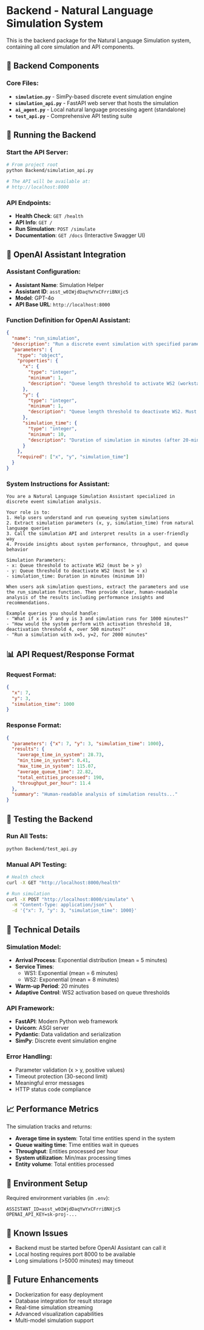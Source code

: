 # Backend - Natural Language Simulation System

This is the backend package for the Natural Language Simulation system, containing all core simulation and API components.

## 📁 Backend Components

### Core Files:
- **`simulation.py`** - SimPy-based discrete event simulation engine
- **`simulation_api.py`** - FastAPI web server that hosts the simulation
- **`ai_agent.py`** - Local natural language processing agent (standalone)
- **`test_api.py`** - Comprehensive API testing suite

## 🚀 Running the Backend

### Start the API Server:
```bash
# From project root
python Backend/simulation_api.py

# The API will be available at:
# http://localhost:8000
```

### API Endpoints:
- **Health Check**: `GET /health`
- **API Info**: `GET /`
- **Run Simulation**: `POST /simulate`
- **Documentation**: `GET /docs` (Interactive Swagger UI)

## 🔗 OpenAI Assistant Integration

### Assistant Configuration:
- **Assistant Name**: Simulation Helper
- **Assistant ID**: `asst_w0IWjdDaqYwYxCFrriBNXjc5`
- **Model**: GPT-4o
- **API Base URL**: `http://localhost:8000`

### Function Definition for OpenAI Assistant:

```json
{
  "name": "run_simulation",
  "description": "Run a discrete event simulation with specified parameters for a queueing system with two workstations (WS1 and WS2). WS2 is dynamically activated/deactivated based on queue thresholds.",
  "parameters": {
    "type": "object",
    "properties": {
      "x": {
        "type": "integer",
        "minimum": 1,
        "description": "Queue length threshold to activate WS2 (workstation 2). Must be greater than y."
      },
      "y": {
        "type": "integer",
        "minimum": 1,
        "description": "Queue length threshold to deactivate WS2. Must be less than x."
      },
      "simulation_time": {
        "type": "integer",
        "minimum": 10,
        "description": "Duration of simulation in minutes (after 20-minute warm-up period)."
      }
    },
    "required": ["x", "y", "simulation_time"]
  }
}
```

### System Instructions for Assistant:
```
You are a Natural Language Simulation Assistant specialized in discrete event simulation analysis. 

Your role is to:
1. Help users understand and run queueing system simulations
2. Extract simulation parameters (x, y, simulation_time) from natural language queries
3. Call the simulation API and interpret results in a user-friendly way
4. Provide insights about system performance, throughput, and queue behavior

Simulation Parameters:
- x: Queue threshold to activate WS2 (must be > y)
- y: Queue threshold to deactivate WS2 (must be < x)  
- simulation_time: Duration in minutes (minimum 10)

When users ask simulation questions, extract the parameters and use the run_simulation function. Then provide clear, human-readable analysis of the results including performance insights and recommendations.

Example queries you should handle:
- "What if x is 7 and y is 3 and simulation runs for 1000 minutes?"
- "How would the system perform with activation threshold 10, deactivation threshold 4, over 500 minutes?"
- "Run a simulation with x=5, y=2, for 2000 minutes"
```

## 📊 API Request/Response Format

### Request Format:
```json
{
  "x": 7,
  "y": 3,
  "simulation_time": 1000
}
```

### Response Format:
```json
{
  "parameters": {"x": 7, "y": 3, "simulation_time": 1000},
  "results": {
    "average_time_in_system": 28.73,
    "min_time_in_system": 0.41,
    "max_time_in_system": 115.07,
    "average_queue_time": 22.82,
    "total_entities_processed": 190,
    "throughput_per_hour": 11.4
  },
  "summary": "Human-readable analysis of simulation results..."
}
```

## 🧪 Testing the Backend

### Run All Tests:
```bash
python Backend/test_api.py
```

### Manual API Testing:
```bash
# Health check
curl -X GET "http://localhost:8000/health"

# Run simulation
curl -X POST "http://localhost:8000/simulate" \
  -H "Content-Type: application/json" \
  -d '{"x": 7, "y": 3, "simulation_time": 1000}'
```

## 🔧 Technical Details

### Simulation Model:
- **Arrival Process**: Exponential distribution (mean = 5 minutes)
- **Service Times**: 
  - WS1: Exponential (mean = 6 minutes)
  - WS2: Exponential (mean = 8 minutes)
- **Warm-up Period**: 20 minutes
- **Adaptive Control**: WS2 activation based on queue thresholds

### API Framework:
- **FastAPI**: Modern Python web framework
- **Uvicorn**: ASGI server
- **Pydantic**: Data validation and serialization
- **SimPy**: Discrete event simulation engine

### Error Handling:
- Parameter validation (x > y, positive values)
- Timeout protection (30-second limit)
- Meaningful error messages
- HTTP status code compliance

## 📈 Performance Metrics

The simulation tracks and returns:
- **Average time in system**: Total time entities spend in the system
- **Queue waiting time**: Time entities wait in queues
- **Throughput**: Entities processed per hour
- **System utilization**: Min/max processing times
- **Entity volume**: Total entities processed

## 🔐 Environment Setup

Required environment variables (in `.env`):
```
ASSISTANT_ID=asst_w0IWjdDaqYwYxCFrriBNXjc5
OPENAI_API_KEY=sk-proj-...
```

## 🚨 Known Issues

- Backend must be started before OpenAI Assistant can call it
- Local hosting requires port 8000 to be available
- Long simulations (>5000 minutes) may timeout

## 🔮 Future Enhancements

- Dockerization for easy deployment
- Database integration for result storage
- Real-time simulation streaming
- Advanced visualization capabilities
- Multi-model simulation support 